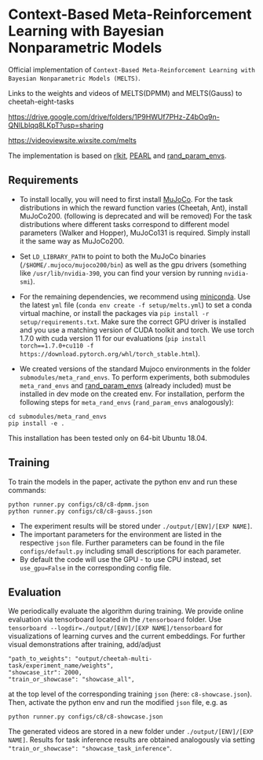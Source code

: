 # Context-Based Meta-Reinforcement Learning with Bayesian Nonparametric Models
Official implementation of `Context-Based Meta-Reinforcement Learning with Bayesian Nonparametric Models (MELTS)`.

Links to the weights and videos of MELTS(DPMM) and MELTS(Gauss) to cheetah-eight-tasks


https://drive.google.com/drive/folders/1P9HWUf7PHz-Z4bOq9n-QNlLblqq8LKpT?usp=sharing

https://videoviewsite.wixsite.com/melts


The implementation is based on [rlkit](https://github.com/vitchyr/rlkit), [PEARL](https://github.com/katerakelly/oyster) and [rand_param_envs](https://github.com/dennisl88/rand_param_envs.git).


## Requirements

- To install locally, you will need to first install [MuJoCo](https://www.roboti.us/index.html).
For the task distributions in which the reward function varies (Cheetah, Ant), install MuJoCo200.
(following is deprecated and will be removed) For the task distributions where different tasks correspond to different model parameters (Walker and Hopper), MuJoCo131 is required.
Simply install it the same way as MuJoCo200.
- Set `LD_LIBRARY_PATH` to point to both the MuJoCo binaries (`/$HOME/.mujoco/mujoco200/bin`) as well as the gpu drivers (something like `/usr/lib/nvidia-390`, you can find your version by running `nvidia-smi`).

- For the remaining dependencies, we recommend using [miniconda](https://docs.conda.io/en/latest/miniconda.html).
Use the latest `yml` file (`conda env create -f setup/melts.yml`) to set a conda virtual machine, or install the packages via `pip install -r setup/requirements.txt`.
Make sure the correct GPU driver is installed and you use a matching version of CUDA toolkit and torch.
We use torch 1.7.0 with cuda version 11 for our evaluations (`pip install torch==1.7.0+cu110 -f https://download.pytorch.org/whl/torch_stable.html`).

- We created versions of the standard Mujoco environments in the folder `submodules/meta_rand_envs`.
To perform experiments, both submodules `meta_rand_envs` and [rand_param_envs](https://github.com/dennisl88/rand_param_envs.git) (already included) must be installed in dev mode on the created env.
For installation, perform the following steps for `meta_rand_envs` (`rand_param_envs` analogously):
```
cd submodules/meta_rand_envs
pip install -e .
```

This installation has been tested only on 64-bit Ubuntu 18.04.

## Training

To train the models in the paper, activate the python env and run these commands:

```train the HalfCheetah 8 Task
python runner.py configs/c8/c8-dpmm.json
python runner.py configs/c8/c8-gauss.json

```

- The experiment results will be stored under `./output/[ENV]/[EXP NAME]`.
- The important parameters for the environment are listed in the respective `json` file. Further parameters can be found in the file `configs/default.py` including small descriptions for each parameter. 
- By default the code will use the GPU - to use CPU instead, set `use_gpu=False` in the corresponding config file.

## Evaluation

We periodically evaluate the algorithm during training. We provide online evaluation via tensorboard located in the `/tensorboard` folder. Use `tensorboard --logdir=./output/[ENV]/[EXP NAME]/tensorboard` for visualizations of learning curves and the current embeddings. For further visual demonstrations after training, add/adjust

```
"path_to_weights": "output/cheetah-multi-task/experiment_name/weights",
"showcase_itr": 2000,
"train_or_showcase": "showcase_all",
```

at the top level of the corresponding training `json` (here: `c8-showcase.json`). Then, activate the python env and run the modified `json` file, e.g. as

```eval
python runner.py configs/c8/c8-showcase.json
```

The generated videos are stored in a new folder under `./output/[ENV]/[EXP NAME]`. Results for task inference results are obtained analogously via setting `"train_or_showcase": "showcase_task_inference"`.
